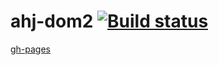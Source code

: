 # ahj-dom2 [![Build status](https://ci.appveyor.com/api/projects/status/uqjpnli0m00ui3nu/branch/main?svg=true)](https://ci.appveyor.com/project/barsich/ahj-dom2/branch/main)
[gh-pages](https://barsich.github.io/ahj-dom2/)
